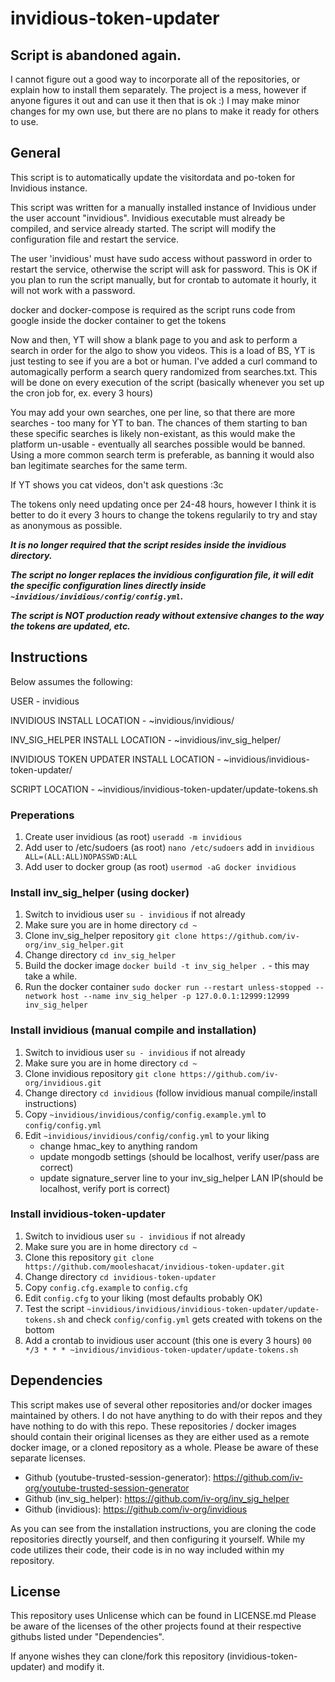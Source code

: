 # invidious-token-updater

## Script is abandoned again.
I cannot figure out a good way to incorporate all of the repositories, or explain how to install them separately. The project is a mess, however if anyone figures it out and can use it then that is ok :) I may make minor changes for my own use, but there are no plans to make it ready for others to use.

## General

This script is to automatically update the visitordata and po-token for Invidious instance. 

This script was written for a manually installed instance of Invidious under the user account "invidious". Invidious executable must already be compiled, and service already started. The script will modify the configuration file and restart the service.

The user 'invidious' must have sudo access without password in order to restart the service, otherwise the script will ask for password. This is OK if you plan to run the script manually, but for crontab to automate it hourly, it will not work with a password.

docker and docker-compose is required as the script runs code from google inside the docker container to get the tokens

Now and then, YT will show a blank page to you and ask to perform a search in order for the algo to show you videos. This is a load of BS, YT is just testing to see if you are a bot or human. I've added a curl command to automagically perform a search query randomized from searches.txt. This will be done on every execution of the script (basically whenever you set up the cron job for, ex. every 3 hours)

You may add your own searches, one per line, so that there are more searches - too many for YT to ban. The chances of them starting to ban these specific searches is likely non-existant, as this would make the platform un-usable - eventually all searches possible would be banned. Using a more common search term is preferable, as banning it would also ban legitimate searches for the same term.

If YT shows you cat videos, don't ask questions :3c

The tokens only need updating once per 24-48 hours, however I think it is better to do it every 3 hours to change the tokens regularily to try and stay as anonymous as possible.

***It is no longer required that the script resides inside the invidious directory.***

***The script no longer replaces the invidious configuration file, it will edit the specific configuration lines directly inside ```~invidious/invidious/config/config.yml```.***

***The script is NOT production ready without extensive changes to the way the tokens are updated, etc.***

## Instructions

Below assumes the following:

USER - invidious

INVIDIOUS INSTALL LOCATION - ~invidious/invidious/

INV_SIG_HELPER INSTALL LOCATION - ~invidious/inv_sig_helper/

INVIDIOUS TOKEN UPDATER INSTALL LOCATION - ~invidious/invidious-token-updater/

SCRIPT LOCATION - ~invidious/invidious-token-updater/update-tokens.sh

### Preperations

1) Create user invidious (as root)
   ```useradd -m invidious```
2) Add user to /etc/sudoers (as root) ```nano /etc/sudoers``` add in ```invidious ALL=(ALL:ALL)NOPASSWD:ALL```
3) Add user to docker group (as root) ```usermod -aG docker invidious```

### Install inv_sig_helper (using docker)
1) Switch to invidious user ```su - invidious``` if not already
2) Make sure you are in home directory ```cd ~```
3) Clone inv_sig_helper repository ```git clone https://github.com/iv-org/inv_sig_helper.git```
4) Change directory ```cd inv_sig_helper```
5) Build the docker image ```docker build -t inv_sig_helper .``` - this may take a while.
6) Run the docker container ```sudo docker run --restart unless-stopped --network host --name inv_sig_helper -p 127.0.0.1:12999:12999 inv_sig_helper```

### Install invidious (manual compile and installation)
1) Switch to invidious user ```su - invidious``` if not already
2) Make sure you are in home directory ```cd ~```
3) Clone invidious repository ```git clone https://github.com/iv-org/invidious.git```
4) Change directory ```cd invidious``` (follow invidious manual compile/install instructions)
5) Copy ```~invidious/invidious/config/config.example.yml``` to ```config/config.yml```
6) Edit ```~invidious/invidious/config/config.yml``` to your liking 
	- change hmac_key to anything random
	- update mongodb settings (should be localhost, verify user/pass are correct)
	- update signature_server line to your inv_sig_helper LAN IP(should be localhost, verify port is correct)


### Install invidious-token-updater
1) Switch to invidious user ```su - invidious``` if not already
2) Make sure you are in home directory ```cd ~```
3) Clone this repository ```git clone https://github.com/mooleshacat/invidious-token-updater.git```
4) Change directory ```cd invidious-token-updater```
4) Copy ```config.cfg.example``` to ```config.cfg```
5) Edit ```config.cfg``` to your liking (most defaults probably OK)
5) Test the script ```~invidious/invidious/invidious-token-updater/update-tokens.sh``` and check ```config/config.yml``` gets created with tokens on the bottom
6) Add a crontab to invidious user account (this one is every 3 hours) ```00 */3 * * * ~invidious/invidious-token-updater/update-tokens.sh```

## Dependencies
This script makes use of several other repositories and/or docker images maintained by others. I do not have anything to do with their repos and they have nothing to do with this repo. These repositories / docker images should contain their original licenses as they are either used as a remote docker image, or a cloned repository as a whole. Please be aware of these separate licenses.
- Github (youtube-trusted-session-generator): https://github.com/iv-org/youtube-trusted-session-generator
- Github (inv_sig_helper): https://github.com/iv-org/inv_sig_helper
- Github (invidious): https://github.com/iv-org/invidious

As you can see from the installation instructions, you are cloning the code repositories directly yourself, and then configuring it yourself. While my code utilizes their code, their code is in no way included within my repository.

## License
This repository uses Unlicense which can be found in LICENSE.md
Please be aware of the licenses of the other projects found at their respective githubs listed under "Dependencies".

If anyone wishes they can clone/fork this repository (invidious-token-updater) and modify it.
